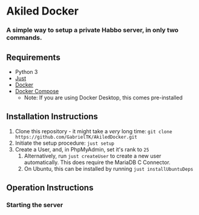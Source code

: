 # Akiled Docker
### A simple way to setup a private Habbo server, in only two commands.

## Requirements
* Python 3
* [Just](https://github.com/casey/just#packages)
* [Docker](https://docs.docker.com/get-docker/)
* [Docker Compose](https://docs.docker.com/compose/install/)
  * Note: If you are using Docker Desktop, this comes pre-installed
## Installation Instructions

1. Clone this repository - it might take a _very_ long time:
``git clone https://github.com/GabrielTK/AkiledDocker.git``
1. Initiate the setup procedure: `just setup`
2. Create a User, and, in PhpMyAdmin, set it's rank to `25`
   1. Alternatively, run `just createUser` to create a new user automatically. This does require the MariaDB C Connector.
   2. On Ubuntu, this can be installed by running `just installUbuntuDeps`

## Operation Instructions

### Starting the server
